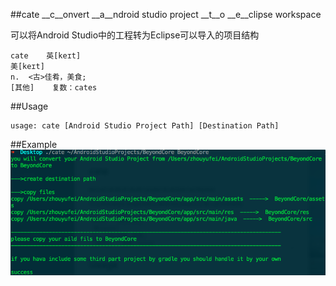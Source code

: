 ##cate
__c__onvert __a__ndroid studio project __t__o __e__clipse workspace

可以将Android Studio中的工程转为Eclipse可以导入的项目结构

```
cate	英[keɪt]
美[keɪt]
n.	<古>佳肴，美食;
[其他]	复数：cates

```

##Usage
```
usage: cate [Android Studio Project Path] [Destination Path]
```

##Example
![](example.png)
